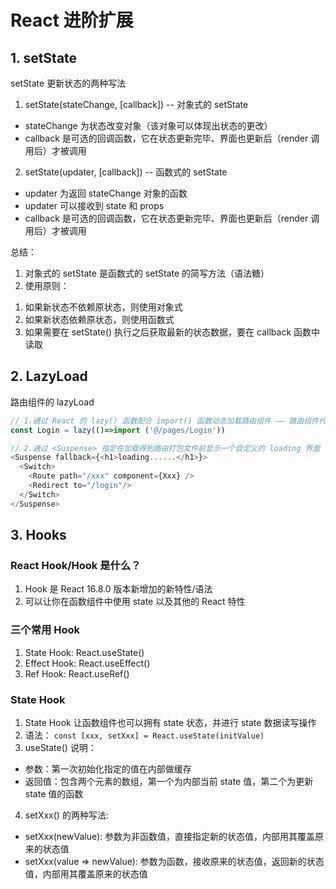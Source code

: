 # React 进阶扩展

## 1. setState
setState 更新状态的两种写法
1. setState(stateChange, [callback])  -- 对象式的 setState
  - stateChange 为状态改变对象（该对象可以体现出状态的更改）
  - callback 是可选的回调函数，它在状态更新完毕、界面也更新后（render 调用后）才被调用

2. setState(updater, [callback])  -- 函数式的 setState
  - updater 为返回 stateChange 对象的函数
  - updater 可以接收到 state 和 props
  - callback 是可选的回调函数，它在状态更新完毕、界面也更新后（render 调用后）才被调用

总结：
1. 对象式的 setState 是函数式的 setState 的简写方法（语法糖）
2. 使用原则：
  1) 如果新状态不依赖原状态，则使用对象式
  2) 如果新状态依赖原状态，则使用函数式
  3) 如果需要在 setState() 执行之后获取最新的状态数据，要在 callback 函数中读取


## 2. LazyLoad
路由组件的 lazyLoad
```javascript
// 1.通过 React 的 lazy() 函数配合 import() 函数动态加载路由组件 —— 路由组件代码会被分开打包
const Login = lazy(()=>import ('@/pages/Login'))

// 2.通过 <Suspense> 指定在加载得到路由打包文件前显示一个自定义的 loading 界面
<Suspense fallback={<h1>loading......</h1>}>
  <Switch>
    <Route path="/xxx" component={Xxx} />
    <Redirect to="/login"/>
  </Switch>
</Suspense>
```

## 3. Hooks
### React Hook/Hook 是什么？
1. Hook 是 React 16.8.0 版本新增加的新特性/语法
2. 可以让你在函数组件中使用 state 以及其他的 React 特性

### 三个常用 Hook
1. State Hook: React.useState()
2. Effect Hook: React.useEffect()
3. Ref Hook: React.useRef()

### State Hook
1. State Hook 让函数组件也可以拥有 state 状态，并进行 state 数据读写操作
2. 语法： `const [xxx, setXxx] = React.useState(initValue)`
3. useState() 说明：
  - 参数：第一次初始化指定的值在内部做缓存
  - 返回值：包含两个元素的数组，第一个为内部当前 state 值，第二个为更新 state 值的函数
4. setXxx() 的两种写法:
  - setXxx(newValue): 参数为非函数值，直接指定新的状态值，内部用其覆盖原来的状态值
  - setXxx(value => newValue): 参数为函数，接收原来的状态值，返回新的状态值，内部用其覆盖原来的状态值
  



